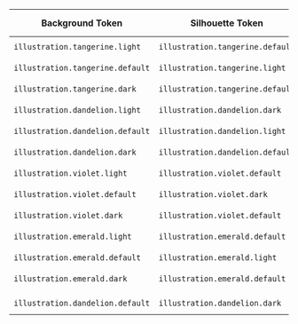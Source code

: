 | Background Token                | Silhouette Token                | Foreground Token                |
|---------------------------------|---------------------------------|---------------------------------|
|`illustration.tangerine.light`	  |`illustration.tangerine.default`	|`illustration.on-surface-dark`     |
|`illustration.tangerine.default`	  |`illustration.tangerine.light`	    |`illustration.on-surface-dark`     |
|`illustration.tangerine.dark`	  |`illustration.tangerine.default`	|`illustration.on-surface-light`    |
|`illustration.dandelion.light`	  |`illustration.dandelion.dark`	    |`illustration.on-surface-dark`     |
|`illustration.dandelion.default`	  |`illustration.dandelion.light`     |`illustration.on-surface-dark`     |
|`illustration.dandelion.dark`	  |`illustration.dandelion.default`	|`illustration.on-surface-dark`     |
|`illustration.violet.light`	      |`illustration.violet.default`	    |`illustration.on-surface-dark`     |
|`illustration.violet.default`	  |`illustration.violet.dark`	        |`illustration.on-surface-light`    |
|`illustration.violet.dark`	      |`illustration.violet.default`	    |`illustration.on-surface-light`    |
|`illustration.emerald.light`	      |`illustration.emerald.default`	    |`illustration.on-surface-dark`     |
|`illustration.emerald.default`	  |`illustration.emerald.light`	    |`illustration.on-surface-dark`     |
|`illustration.emerald.dark`	      |`illustration.emerald.default`	    |`illustration.on-surface-light`    |
|                                 |                                 |                                 |
|`illustration.dandelion.default`	  |`illustration.dandelion.dark`	    |`illustration.on-surface-dark`     |